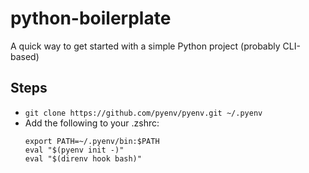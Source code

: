 # python-boilerplate
A quick way to get started with a simple Python project (probably CLI-based)

## Steps
* `git clone https://github.com/pyenv/pyenv.git ~/.pyenv`
* Add the following to your .zshrc:
    ```
    export PATH=~/.pyenv/bin:$PATH
    eval "$(pyenv init -)"
    eval "$(direnv hook bash)"
    ```
    
